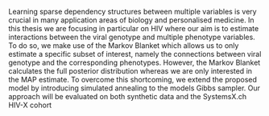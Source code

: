 Learning sparse dependency structures between multiple variables is very crucial in many
application areas of biology and personalised medicine. In this thesis we are focusing in
particular on HIV where our aim is to estimate interactions between the viral genotype
and multiple phenotype variables. To do so, we make use of the Markov Blanket which
allows us to only estimate a specific subset of interest, namely the connections between viral
genotype and the corresponding phenotypes. However, the Markov Blanket calculates the
full posterior distribution whereas we are only interested in the MAP estimate. To overcome
this shortcoming, we extend the proposed model by introducing simulated annealing to the
models Gibbs sampler. Our approach will be evaluated on both synthetic data and the
SystemsX.ch HIV-X cohort
